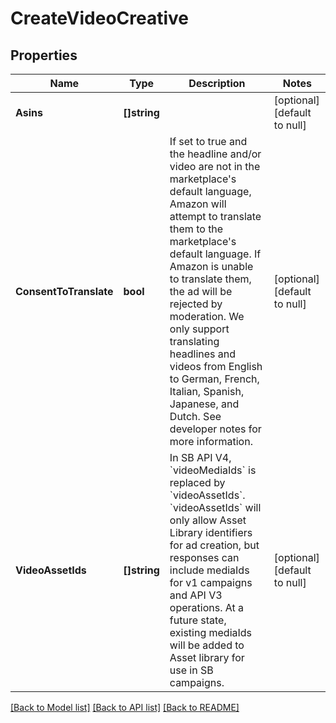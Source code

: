 # CreateVideoCreative

## Properties
Name | Type | Description | Notes
------------ | ------------- | ------------- | -------------
**Asins** | **[]string** |  | [optional] [default to null]
**ConsentToTranslate** | **bool** | If set to true and the headline and/or video are not in the marketplace&#x27;s default language, Amazon will attempt to translate them to the marketplace&#x27;s default language. If Amazon is unable to translate them, the ad will be rejected by moderation. We only support translating headlines and videos from English to German, French, Italian, Spanish, Japanese, and Dutch. See developer notes for more information. | [optional] [default to null]
**VideoAssetIds** | **[]string** | In SB API V4, &#x60;videoMediaIds&#x60; is replaced by &#x60;videoAssetIds&#x60;. &#x60;videoAssetIds&#x60; will only allow Asset Library identifiers for ad creation, but responses can include mediaIds for v1 campaigns and API V3 operations. At a future state, existing mediaIds will be added to Asset library for use in SB campaigns. | [optional] [default to null]

[[Back to Model list]](../README.md#documentation-for-models) [[Back to API list]](../README.md#documentation-for-api-endpoints) [[Back to README]](../README.md)

